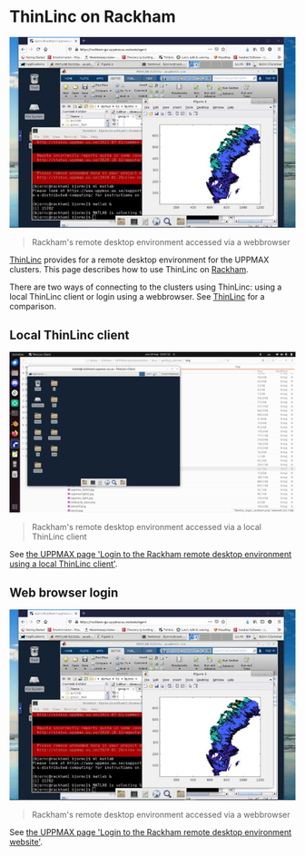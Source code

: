 # ThinLinc on Rackham

![Rackham's remote desktop environment via webbrowser](../getting_started/img/rackham_via_remote_desktop_50.jpg)

> Rackham's remote desktop environment accessed via a webbrowser

[ThinLinc](../software/thinlinc.md) provides for a remote desktop environment
for the UPPMAX clusters.
This page describes how to use ThinLinc on [Rackham](../cluster_guides/rackham.md).

There are two ways of connecting to the clusters using ThinLinc:
using a local ThinLinc client or login using a webbrowser.
See [ThinLinc](../software/thinlinc.md) for a comparison.

## Local ThinLinc client

![Rackham's remote desktop environment via a local ThinLinc client](../getting_started/img/thinlinc_local_rackham.png)

> Rackham's remote desktop environment accessed via a local ThinLinc client

See [the UPPMAX page 'Login to the Rackham remote desktop environment using a local ThinLinc client'](../getting_started/login_rackham_remote_desktop_local_thinlinc_client.md).

## Web browser login

![Rackham's remote desktop environment via webbrowser](../getting_started/img/rackham_via_remote_desktop_50.jpg)

> Rackham's remote desktop environment accessed via a webbrowser

See [the UPPMAX page 'Login to the Rackham remote desktop environment website'](../getting_started/login_rackham_remote_desktop_website.md).
